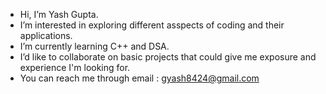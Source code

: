 -  Hi, I’m Yash Gupta.
-  I’m interested in exploring different asspects of coding and their applications.
-  I’m currently learning C++ and DSA.
-  I’d like to collaborate on basic projects that could give me exposure and experience I'm looking for.
-  You can reach me through email : gyash8424@gmail.com

<!---
gyash8424/gyash8424 is a ✨ special ✨ repository because its `README.md` (this file) appears on your GitHub profile.
You can click the Preview link to take a look at your changes.
--->
